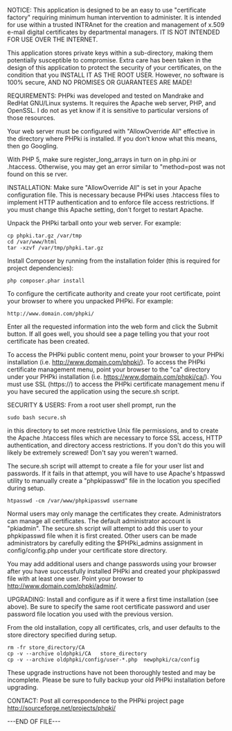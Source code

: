 NOTICE:
This application is designed to be an easy to use "certificate factory"
requiring minimum human intervention to administer.  It is intended for
use within a trusted INTRAnet for the creation and management of x.509
e-mail digital certificates by departmental managers.  IT IS NOT INTENDED
FOR USE OVER THE INTERNET.

This application stores private keys within a sub-directory, making them
potentially susceptible to compromise.  Extra care has been taken in the
design of this application to protect the security of your certificates,
on the condition that you INSTALL IT AS THE ROOT USER.  However, no
software is 100% secure, AND NO PROMISES OR GUARANTEES ARE MADE!


REQUIREMENTS:
PHPki was developed and tested on Mandrake and RedHat GNU/Linux systems.
It requires the Apache web server, PHP, and OpenSSL.  I do not as yet
know if it is sensitive to particular versions of those resources.

Your web server must be configured with "AllowOverride All" effective
in the directory where PHPki is installed.  If you don't know what this
means, then go Googling.

With PHP 5, make sure register_long_arrays in turn on in php.ini or .htaccess.
Otherwise, you may get an error similar to "method=post was not found on this se
rver.

INSTALLATION:
Make sure "AllowOverride All" is set in your Apache configuration file.
This is necessary because PHPki uses .htaccess files to implement HTTP
authentication and to enforce file access restrictions.  If you must 
change this Apache setting, don't forget to restart Apache.

Unpack the PHPki tarball onto your web server. For example:

	cp phpki.tar.gz /var/tmp
	cd /var/www/html
	tar -xzvf /var/tmp/phpki.tar.gz

Install Composer by running from the installation folder (this is required
for project dependencies):
	
	php composer.phar install

To configure the certificate authority and create your root certificate,
point your browser to where you unpacked PHPki. For example:

	http://www.domain.com/phpki/

Enter all the requested information into the web form and click the Submit 
button.  If all goes well, you should see a page telling you that your
root certificate has been created. 

To access the PHPki public content menu, point your browser to your
PHPki installation (i.e. http://www.domain.com/phpki/).  To access the
PHPki certificate management menu, point your browser to the "ca"
directory under your PHPki installation (i.e. https://www.domain.com/phpki/ca/).
You must use SSL (https://) to access the PHPki certificate management
menu if you have secured the application using the secure.sh script.


SECURITY & USERS:
From a root user shell prompt, run the 

	sudo bash secure.sh
	
in this directory to set more restrictive Unix file permissions, 
and to create the Apache .htaccess files which are necessary to force SSL access, 
HTTP authentication, and directory access restrictions. If you don't do this
you will likely be extremely screwed! Don't say you weren't warned.

The secure.sh script will attempt to create a file for your user list
and passwords.  If it fails in that attempt, you will have to use Apache's
htpasswd utility to manually create a "phpkipasswd" file in the location 
you specified during setup.

	htpasswd -cm /var/www/phpkipasswd username

Normal users may only manage the certificates they create.  Administrators
can manage all certificates.  The default administrator account is 
"pkiadmin".  The secure.sh script will attempt to add this user to your 
phpkipasswd file when it is first created.  Other users can be made 
administrators by carefully editing the $PHPki_admins assignment in 
config/config.php under your certificate store directory.

You may add additional users and change passwords using your browser after
you have successfully installed PHPki and created your phpkipasswd file with
at least one user. Point your browser to http://www.domain.com/phpki/admin/.  


UPGRADING:
Install and configure as if it were a first time installation (see above).
Be sure to specify the same root certificate password and user password file 
location you used with the previous version.

From the old installation, copy all certificates, crls, and user defaults
to the store directory specified during setup.

	rm -fr store_directory/CA
	cp -v --archive oldphpki/CA   store_directory
	cp -v --archive oldphpki/config/user-*.php  newphpki/ca/config

These upgrade instructions have not been thoroughly tested and may be 
incomplete.  Please be sure to fully backup your old PHPki installation before 
upgrading.


CONTACT:
Post all correspondence to the PHPki project page
http://sourceforge.net/projects/phpki/

---END OF FILE---
